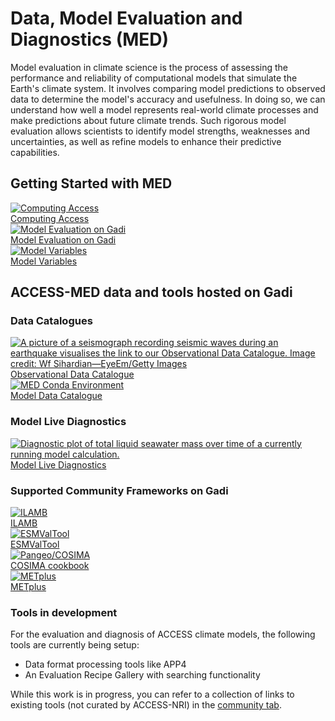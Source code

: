 #  Data, Model Evaluation and Diagnostics (MED) 

<!-- Model evaluation is about measuring how fit for purpose a particular model is.  -->

Model evaluation in climate science is the process of assessing the performance and reliability of computational models that simulate the Earth's climate system. It involves comparing model predictions to observed data to determine the model's accuracy and usefulness. In doing so, we can understand how well a model represents real-world climate processes and make predictions about future climate trends. Such rigorous model evaluation allows scientists to identify model strengths, weaknesses and uncertainties, as well as refine models to enhance their predictive capabilities.

## Getting Started with MED

<!--If you are new to MED and are wondering [*"What is Model Evaluation and Diagnostics about?"*](./model_evaluation_getting_started/index.md), we recommend you read our [Getting Started with MED page](./model_evaluation_getting_started/index.md): -->

<div class="card-container">
    <a href="/getting_started/first_steps" class="vertical-card aspect-ratio1to1">
        <div class="card-image-container">
            <img src="../assets/model_evaluation/Gadi-19-2.jpg" alt="Computing Access" class="img-cover"></img>
        </div>
        <div class="card-text-container bold ">Computing Access</div>
    </a>
    <a href="model_evaluation_getting_started/model_evaluation_getting_started" class="vertical-card aspect-ratio1to1">
        <div class="card-image-container">
            <img src="../assets/model_evaluation/model_evaluation_conda.png" alt="Model Evaluation on Gadi" class="img-cover" style="object-position: left;"></img>
        </div>
        <div class="card-text-container bold ">Model Evaluation on Gadi</div>
    </a>
    <a href="model_evaluation_getting_started/model_variables" class="vertical-card aspect-ratio1to1">
        <div class="card-image-container">
            <img src="../assets/model_evaluation/model_evaluation_variables.png" alt="Model Variables" class="img-cover"></img>
        </div>
        <div class="card-text-container bold ">Model Variables</div>
    </a>
</div>

## ACCESS-MED data and tools hosted on Gadi

### Data Catalogues
<div class="card-container">
    <a href="model_evaluation_observational_catalogs" class="vertical-card aspect-ratio1to1">
        <div class="card-image-container">
            <img src="../assets/model_evaluation/model_evaluation_obs_catalog.jpg" alt="A picture of a seismograph recording seismic waves during an earthquake visualises the link to our Observational Data Catalogue. Image credit: Wf Sihardian—EyeEm/Getty Images" title="Image credit: Wf Sihardian—EyeEm/Getty Images" class="img-cover"></img>
        </div>
        <div class="card-text-container bold ">Observational Data Catalogue</div>
    </a>
    <a href="model_evaluation_model_catalogs" class="vertical-card aspect-ratio1to1">
        <div class="card-image-container">
            <img src="../assets/model_evaluation/model_evaluation_model_catalog.jpg" alt="MED Conda Environment" class="img-contain white-background with-padding"></img>
        </div>
        <div class="card-text-container bold ">Model Data Catalogue</div>
    </a>
</div>

### Model Live Diagnostics
<div class="card-container">
    <a href="model_diagnostics" class="vertical-card aspect-ratio1to1">
        <div class="card-image-container">
            <img src="../assets/model_evaluation/live_diagnostics/tutorial_image_4.png" alt="Diagnostic plot of total liquid seawater mass over time of a currently running model calculation." class="img-cover"></img>
        </div>
        <div class="card-text-container bold ">Model Live Diagnostics</div>
    </a>
</div>

### Supported Community Frameworks on Gadi

<div class="card-container">
    <a href="model_evaluation_on_gadi/model_evaluation_on_gadi_ilamb" class="vertical-card aspect-ratio2to1">
        <div class="card-image-container">
            <img src="../assets/model_evaluation/logo_ilamb.png" alt="ILAMB" class="img-cover"></img>
        </div>
        <div class="card-text-container bold">ILAMB</div>
    </a>
    <a href="model_evaluation_on_gadi/model_evaluation_on_gadi_esmvaltool" class="vertical-card aspect-ratio2to1">
        <div class="card-image-container">
            <img src="../assets/model_evaluation/logo_esmvaltool.png" alt="ESMValTool" class="img-cover"></img>
        </div>
        <div class="card-text-container bold">ESMValTool</div>
    </a>
    <a href="model_evaluation_on_gadi/model_evaluation_on_gadi_pangeo_cosima" class="vertical-card aspect-ratio2to1">
        <div class="card-image-container">
            <img src="../assets/model_evaluation/logo_cosima.png" alt="Pangeo/COSIMA" class="img-cover"></img>
        </div>
        <div class="card-text-container bold">COSIMA cookbook</div>
    </a>
    <a href="model_evaluation_on_gadi/model_evaluation_on_gadi_metplus" class="vertical-card aspect-ratio2to1">
        <div class="card-image-container">
            <img src="../assets/model_evaluation/METplus_logo.png" alt="METplus" class="img-contain white-background"></img>
        </div>
        <div class="card-text-container bold">METplus</div>
    </a>
</div>


### Tools in development

For the evaluation and diagnosis of ACCESS climate models, the following tools are currently being setup:  

* Data format processing tools like APP4  
* An Evaluation Recipe Gallery with searching functionality  

While this work is in progress, you can refer to a collection of links to existing tools (not curated by ACCESS-NRI) in the [community tab](../community_resources/index.md).

<!-- 

<div class="card-container">
    <a href="./model_evaluation_getting_started/access_to_gadi_at_nci.md" class="vertical-card aspect-ratio1to1">
        <div class="card-image-container">
            <img src="..//assets/model_evaluation/Gadi-19-2.jpg" alt="Model Diagnostics"></img>
        </div>
        <div class="card-text-container bold">Model Diagnostics</div>
    </a>
    <a href="./model_evaluation_data_processing.md" class="vertical-card aspect-ratio1to1">
        <div class="card-image-container">
            <img src="../assets/model_evaluation/model_evaluation_formatting.jpg" alt="A picture visualising the conversion of data in text columns into a useful python xarray data format. Image credit: https://support.solarwinds.com and https://i.stack.imgur.com/" title="Image credit: https://support.solarwinds.com and https://i.stack.imgur.com/"></img>
        </div>
        <div class="card-text-container bold">Data Format Processing</div>
    </a>
    <a href="./model_evaluation_recipe_gallery.md" class="vertical-card aspect-ratio1to1">
        <div class="card-image-container">
            <img src="../assets/model_evaluation/model_evaluation_recipe.jpg" alt="A code snippet from the COSIMA documented recipes. Image credit: https://github.com/COSIMA/cosima-recipes" title="Image credit: https://github.com/COSIMA/cosima-recipes"></img>
        </div>
        <div class="card-text-container bold">Evaluation Recipe Gallery</div>
    </a>
</div> -->


<!-- THIS NEEDS TO BE DONE

## TBD: CMORisation

TBD: Raw data vs. curated data: CMORized vs. not! What does CMORized actually mean (look at ESMValTool documentation)?
TBD: Add APP4 to navigation (replace **Model Format Processing**?)
TBD: Tools to check if data is CMOR-compliant (raise issue)
TBD: Discuss with Dougie: How can we identify what is CMORized and what is not?

-->